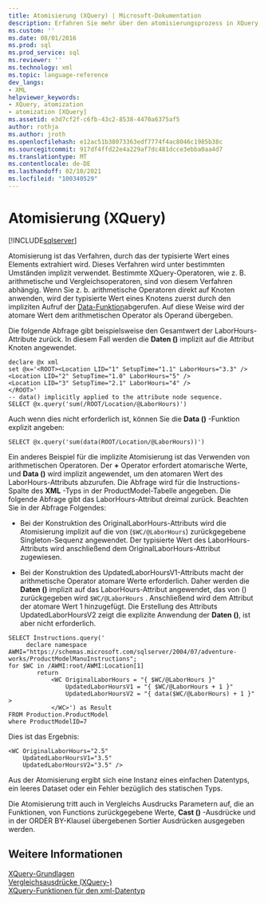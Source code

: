 ```yaml
---
title: Atomisierung (XQuery) | Microsoft-Dokumentation
description: Erfahren Sie mehr über den atomisierungsprozess in XQuery, in dem die typisierten Werte eines Elements extrahiert werden.
ms.custom: ''
ms.date: 08/01/2016
ms.prod: sql
ms.prod_service: sql
ms.reviewer: ''
ms.technology: xml
ms.topic: language-reference
dev_langs:
- XML
helpviewer_keywords:
- XQuery, atomization
- atomization [XQuery]
ms.assetid: e3d7cf2f-c6fb-43c2-8538-4470a6375af5
author: rothja
ms.author: jroth
ms.openlocfilehash: e12ac51b38073363edf7774f4ac8046c1985b38c
ms.sourcegitcommit: 917df4ffd22e4a229af7dc481dcce3ebba0aa4d7
ms.translationtype: MT
ms.contentlocale: de-DE
ms.lasthandoff: 02/10/2021
ms.locfileid: "100340529"
---
```

# <a name="atomization-xquery"></a>Atomisierung (XQuery)
[!INCLUDE[sqlserver](../includes/applies-to-version/sqlserver.md)]

  Atomisierung ist das Verfahren, durch das der typisierte Wert eines Elements extrahiert wird. Dieses Verfahren wird unter bestimmten Umständen implizit verwendet. Bestimmte XQuery-Operatoren, wie z. B. arithmetische und Vergleichsoperatoren, sind von diesem Verfahren abhängig. Wenn Sie z. b. arithmetische Operatoren direkt auf Knoten anwenden, wird der typisierte Wert eines Knotens zuerst durch den impliziten Aufruf der [Data-Funktion](../xquery/data-accessor-functions-data-xquery.md)abgerufen. Auf diese Weise wird der atomare Wert dem arithmetischen Operator als Operand übergeben.  
  
 Die folgende Abfrage gibt beispielsweise den Gesamtwert der LaborHours-Attribute zurück. In diesem Fall werden die **Daten ()** implizit auf die Attribut Knoten angewendet.  
  
```  
declare @x xml  
set @x='<ROOT><Location LID="1" SetupTime="1.1" LaborHours="3.3" />  
<Location LID="2" SetupTime="1.0" LaborHours="5" />  
<Location LID="3" SetupTime="2.1" LaborHours="4" />  
</ROOT>'  
-- data() implicitly applied to the attribute node sequence.  
SELECT @x.query('sum(/ROOT/Location/@LaborHours)')  
```  
  
 Auch wenn dies nicht erforderlich ist, können Sie die **Data ()** -Funktion explizit angeben:  
  
```  
SELECT @x.query('sum(data(ROOT/Location/@LaborHours))')  
```  
  
 Ein anderes Beispiel für die implizite Atomisierung ist das Verwenden von arithmetischen Operatoren. Der **+** Operator erfordert atomarische Werte, und **Data ()** wird implizit angewendet, um den atomaren Wert des LaborHours-Attributs abzurufen. Die Abfrage wird für die Instructions-Spalte des **XML** -Typs in der ProductModel-Tabelle angegeben. Die folgende Abfrage gibt das LaborHours-Attribut dreimal zurück. Beachten Sie in der Abfrage Folgendes:  
  
-   Bei der Konstruktion des OriginalLaborHours-Attributs wird die Atomisierung implizit auf die von (`$WC/@LaborHours`) zurückgegebene Singleton-Sequenz angewendet. Der typisierte Wert des LaborHours-Attributs wird anschließend dem OriginalLaborHours-Attribut zugewiesen.  
  
-   Bei der Konstruktion des UpdatedLaborHoursV1-Attributs macht der arithmetische Operator atomare Werte erforderlich. Daher werden die **Daten ()** implizit auf das LaborHours-Attribut angewendet, das von () zurückgegeben wird `$WC/@LaborHours` . Anschließend wird dem Attribut der atomare Wert 1 hinzugefügt. Die Erstellung des Attributs UpdatedLaborHoursV2 zeigt die explizite Anwendung der **Daten ()**, ist aber nicht erforderlich.  
  
```  
SELECT Instructions.query('  
     declare namespace AWMI="https://schemas.microsoft.com/sqlserver/2004/07/adventure-works/ProductModelManuInstructions";  
for $WC in /AWMI:root/AWMI:Location[1]  
        return  
            <WC OriginalLaborHours = "{ $WC/@LaborHours }"  
                UpdatedLaborHoursV1 = "{ $WC/@LaborHours + 1 }"   
                UpdatedLaborHoursV2 = "{ data($WC/@LaborHours) + 1 }" >  
            </WC>') as Result  
FROM Production.ProductModel  
where ProductModelID=7  
```  
  
 Dies ist das Ergebnis:  
  
```  
<WC OriginalLaborHours="2.5"   
    UpdatedLaborHoursV1="3.5"   
    UpdatedLaborHoursV2="3.5" />  
```  
  
 Aus der Atomisierung ergibt sich eine Instanz eines einfachen Datentyps, ein leeres Dataset oder ein Fehler bezüglich des statischen Typs.  
  
 Die Atomisierung tritt auch in Vergleichs Ausdrucks Parametern auf, die an Funktionen, von Functions zurückgegebene Werte, **Cast ()** -Ausdrücke und in der ORDER BY-Klausel übergebenen Sortier Ausdrücken ausgegeben werden.  
  
## <a name="see-also"></a>Weitere Informationen  
 [XQuery-Grundlagen](../xquery/xquery-basics.md)   
 [Vergleichsausdrücke &#40;XQuery-&#41;](../xquery/comparison-expressions-xquery.md)   
 [XQuery-Funktionen für den xml-Datentyp](../xquery/xquery-functions-against-the-xml-data-type.md)  
  
  
